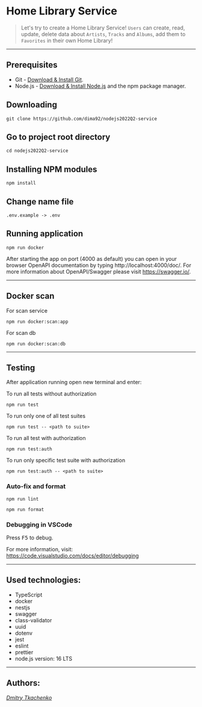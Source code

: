 # Home Library Service

> Let's try to create a Home Library Service! `Users` can create, read, update, delete data about `Artists`, `Tracks`
> and `Albums`, add them to `Favorites` in their own Home Library!

---

## Prerequisites

- Git - [Download & Install Git](https://git-scm.com/downloads).
- Node.js - [Download & Install Node.js](https://nodejs.org/en/download/) and the npm package manager.

## Downloading

```
git clone https://github.com/dima92/nodejs2022Q2-service
```

## Go to project root directory

```
cd nodejs2022Q2-service
```

## Installing NPM modules

```
npm install
```

## Change name file

```
.env.example -> .env
```

## Running application

```
npm run docker
```

After starting the app on port (4000 as default) you can open
in your browser OpenAPI documentation by typing http://localhost:4000/doc/.
For more information about OpenAPI/Swagger please visit https://swagger.io/.

---

## Docker scan

For scan service

```
npm run docker:scan:app
```

For scan db

```
npm run docker:scan:db
```

---

## Testing

After application running open new terminal and enter:

To run all tests without authorization

```
npm run test
```

To run only one of all test suites

```
npm run test -- <path to suite>
```

To run all test with authorization

```
npm run test:auth
```

To run only specific test suite with authorization

```
npm run test:auth -- <path to suite>
```

### Auto-fix and format

```
npm run lint
```

```
npm run format
```

### Debugging in VSCode

Press <kbd>F5</kbd> to debug.

For more information, visit: https://code.visualstudio.com/docs/editor/debugging

---

## Used technologies:

- TypeScript
- docker
- nestjs
- swagger
- class-validator
- uuid
- dotenv
- jest
- eslint
- prettier
- node.js version: 16 LTS

---

## Authors:

_[Dmitry Tkachenko](https://github.com/dima92)_
